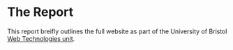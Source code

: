 # The Report

This report breifly outlines the full website as part of the University of Bristol [Web Technologies unit](http://www.bristol.ac.uk/unit-programme-catalogue/UnitDetails.jsa?unitCode=COMS32500).